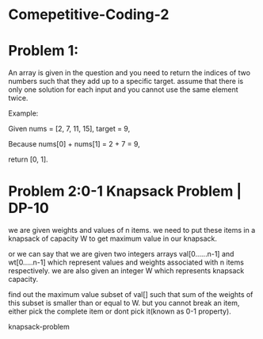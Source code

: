 # Comepetitive-Coding-2

# Problem 1:
An array is given in the question and you need to return the indices of two numbers such that they add up to a specific target. assume that there is only one solution for each input and you cannot use the same element twice. 



Example:

Given nums = [2, 7, 11, 15], target = 9,

Because nums[0] + nums[1] = 2 + 7 = 9,

return [0, 1].

# Problem 2:0-1 Knapsack Problem | DP-10
we are given weights and values of n items. we need to put these items in a knapsack of capacity W to get maximum value in our knapsack.

or we can say that we are given two integers arrays val[0......n-1] and wt[0.....n-1] which represent values and weights associated with n items respectively. we are also given an integer W  which represents knapsack capacity.

find out the maximum value subset of val[] such that sum of the weights of this subset is smaller than or equal to W. but you cannot break an item, either pick the complete item or dont pick it(known as 0-1 property).

knapsack-problem